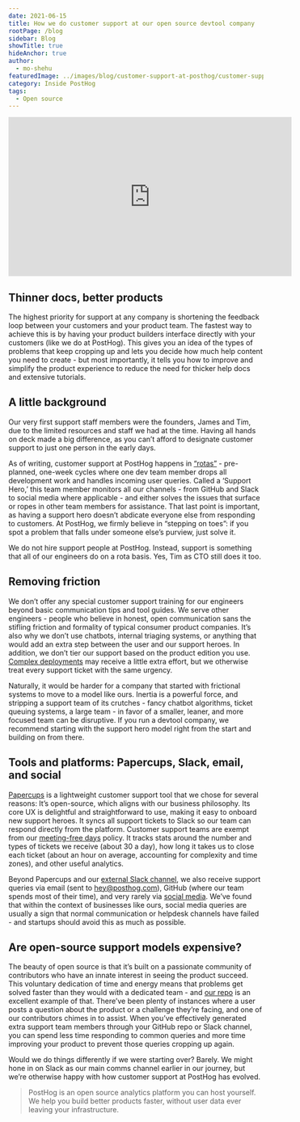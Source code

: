 ```yaml
---
date: 2021-06-15
title: How we do customer support at our open source devtool company
rootPage: /blog
sidebar: Blog
showTitle: true
hideAnchor: true
author:
  - mo-shehu
featuredImage: ../images/blog/customer-support-at-posthog/customer-support-at-posthog.jpg
category: Inside PostHog
tags:
  - Open source
---
```

<iframe width="560" height="315" src="https://www.youtube.com/embed/6giGcTSdkAc" title="YouTube video player" frameborder="0" allow="accelerometer; autoplay; clipboard-write; encrypted-media; gyroscope; picture-in-picture" allowfullscreen></iframe>

## Thinner docs, better products

The highest priority for support at any company is shortening the feedback loop between your customers and your product team. The fastest way to achieve this is by having your product builders interface directly with your customers (like we do at PostHog). This gives you an idea of the types of problems that keep cropping up and lets you decide how much help content you need to create - but most importantly, it tells you how to improve and simplify the product experience to reduce the need for thicker help docs and extensive tutorials.

## A little background

Our very first support staff members were the founders, James and Tim, due to the limited resources and staff we had at the time. Having all hands on deck made a big difference, as you can’t afford to designate customer support to just one person in the early days. 

As of writing, customer support at PostHog happens in [“rotas”](https://posthog.com/handbook/growth/customer-support) - pre-planned, one-week cycles where one dev team member drops all development work and handles incoming user queries. Called a ‘Support Hero,’ this team member monitors all our channels - from GitHub and Slack to social media where applicable - and either solves the issues that surface or ropes in other team members for assistance. That last point is important, as having a support hero doesn’t abdicate everyone else from responding to customers. At PostHog, we firmly believe in “stepping on toes”: if you spot a problem that falls under someone else’s purview, just solve it.

We do not hire support people at PostHog. Instead, support is something that all of our engineers do on a rota basis. Yes, Tim as CTO still does it too.

## Removing friction

We don’t offer any special customer support training for our engineers beyond basic communication tips and tool guides. We serve other engineers - people who believe in honest, open communication sans the stifling friction and formality of typical consumer product companies. It’s also why we don’t use chatbots, internal triaging systems, or anything that would add an extra step between the user and our support heroes. In addition, we don’t tier our support based on the product edition you use. [Complex deployments](https://posthog.com/pricing) may receive a little extra effort, but we otherwise treat every support ticket with the same urgency.

Naturally, it would be harder for a company that started with frictional systems to move to a model like ours. Inertia is a powerful force, and stripping a support team of its crutches - fancy chatbot algorithms, ticket queuing systems, a large team - in favor of a smaller, leaner, and more focused team can be disruptive. If you run a devtool company, we recommend starting with the support hero model right from the start and building on from there.

## Tools and platforms: Papercups, Slack, email, and social

[Papercups](https://papercups.io) is a lightweight customer support tool that we chose for several reasons:
It’s open-source, which aligns with our business philosophy.
Its core UX is delightful and straightforward to use, making it easy to onboard new support heroes.
It syncs all support tickets to Slack so our team can respond directly from the platform. Customer support teams are exempt from our [meeting-free days](https://posthog.com/blog/meetings) policy.
It tracks stats around the number and types of tickets we receive (about 30 a day), how long it takes us to close each ticket (about an hour on average, accounting for complexity and time zones), and other useful analytics.

Beyond Papercups and our [external Slack channel](https://posthog.com/slack), we also receive support queries via email (sent to hey@posthog.com), GitHub (where our team spends most of their time), and very rarely via [social media](https://twitter.com/PostHog). We’ve found that within the context of businesses like ours, social media queries are usually a sign that normal communication or helpdesk channels have failed - and startups should avoid this as much as possible.

## Are open-source support models expensive?

The beauty of open source is that it’s built on a passionate community of contributors who have an innate interest in seeing the product succeed. This voluntary dedication of time and energy means that problems get solved faster than they would with a dedicated team - and [our repo](https://github.com/posthog) is an excellent example of that. There’ve been plenty of instances where a user posts a question about the product or a challenge they’re facing, and one of our contributors chimes in to assist. When you’ve effectively generated extra support team members through your GitHub repo or Slack channel, you can spend less time responding to common queries and more time improving your product to prevent those queries cropping up again.

Would we do things differently if we were starting over? Barely. We might hone in on Slack as our main comms channel earlier in our journey, but we’re otherwise happy with how customer support at PostHog has evolved.

> PostHog is an open source analytics platform you can host yourself. We help you build better products faster, without user data ever leaving your infrastructure.

<ArrayCTA />
